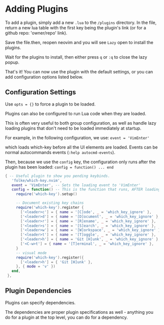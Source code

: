 # Adding Plugins
To add a plugin, simply add a new `.lua` to the `/plugins` directory.
In the file, return a new lua table with the first key being the plugin's link
(or for a github repo: 'owner/repo' link).

Save the file.then, reopen neovim and you will see `Lazy` open to install the
plugins.

Wait for the plugins to install, then either press `q` or `:q` to close the lazy
popup.

That's it! You can now use the plugin with the default settings, or you can add
configuration options listed below.

## Configuration Settings
Use `opts = {}` to force a plugin to be loaded.

Plugins can also be configured to run Lua code when they are loaded.

This is often very useful to both group configuration, as well as handle
lazy loading plugins that don't need to be loaded immediately at startup.

For example, in the following configuration, we use:
  `event = 'VimEnter'`

which loads which-key before all the UI elements are loaded. Events can be
normal autocommands events (`:help autocmd-events`).

Then, because we use the `config` key, the configuration only runs
after the plugin has been loaded:
 `config = function() ... end`


```lua 
{ -- Useful plugin to show you pending keybinds.
   'folke/which-key.nvim',
   event = 'VimEnter', -- Sets the loading event to 'VimEnter'
   config = function() -- This is the function that runs, AFTER loading
     require('which-key').setup()

     -- Document existing key chains
     require('which-key').register {
       ['<leader>c'] = { name = '[C]ode', _ = 'which_key_ignore' },
       ['<leader>d'] = { name = '[D]ocument', _ = 'which_key_ignore' },
       ['<leader>r'] = { name = '[R]ename', _ = 'which_key_ignore' },
       ['<leader>s'] = { name = '[S]earch', _ = 'which_key_ignore' },
       ['<leader>w'] = { name = '[W]orkspace', _ = 'which_key_ignore' },
       ['<leader>t'] = { name = '[T]oggle', _ = 'which_key_ignore' },
       ['<leader>h'] = { name = 'Git [H]unk', _ = 'which_key_ignore' },
       ['<C-w>t'] = { name = '[T]erminal', _ = 'which_key_ignore' },
     }
     -- visual mode
     require('which-key').register({
       ['<leader>h'] = { 'Git [H]unk' },
     }, { mode = 'v' })
   end,
 },
```

## Plugin Dependencies
Plugins can specify dependencies.

The dependencies are proper plugin specifications as well - anything you do for
a plugin at the top level,
you can do for a dependency.

